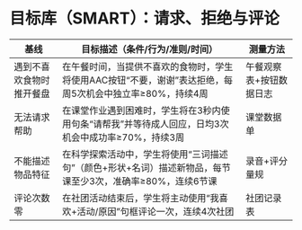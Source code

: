 # 目标库（SMART）：请求、拒绝与评论

| 基线 | 目标描述（条件/行为/准则/时间） | 测量方法 |
| --- | --- | --- |
| 遇到不喜欢食物时推开餐盘 | 在午餐时间，当提供不喜欢的食物时，学生将使用AAC按钮“不要，谢谢”表达拒绝，每周5次机会中独立率≥80%，持续4周 | 午餐观察表+按钮数据日志 |
| 无法请求帮助 | 在课堂作业遇到困难时，学生将在3秒内使用句条“请帮我”并等待成人回应，日均3次机会中成功率≥70%，持续3周 | 课堂数据单 |
| 不能描述物品特征 | 在科学探索活动中，学生将使用“三词描述句”（颜色+形状+名词）描述新物品，每节课至少3次，准确率≥80%，连续6节课 | 录音+评分量规 |
| 评论次数零 | 在社团活动结束后，学生将主动使用“我喜欢+活动/原因”句框评论一次，连续4次社团 | 社团记录表 |

